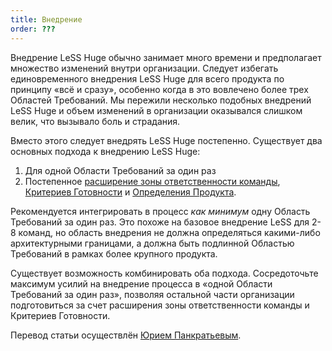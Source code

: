 ```yaml
---
title: Внедрение
order: ???
---
```


Внедрение LeSS Huge обычно занимает много времени и предполагает множество изменений внутри организации. Следует избегать единовременного внедрения LeSS Huge для всего продукта по принципу «всё и сразу», особенно когда в это вовлечено более трех Областей Требований. Мы пережили несколько подобных внедрений LeSS Huge и объем изменений в организации оказывался слишком велик, что вызывало боль и страдания.

Вместо этого следует внедрять LeSS Huge постепенно. Существует два основных подхода к внедрению LeSS Huge:

1) Для одной Области Требований за один раз
2) Постепенное [расширение зоны ответственности команды](/less/adoption/feature-team-adoption_map.html), [Критериев Готовности](/less/framework/definition-of-done.html) и [Определения Продукта](/less/framework/product.html).

Рекомендуется интегрировать в процесс *как минимум* одну Область Требований за один раз. Это похоже на базовое внедрение LeSS для 2-8 команд, но область внедрения не должна определяться какими-либо архитектурными границами, а должна быть подлинной Областью Требований в рамках более крупного продукта.

Существует возможность комбинировать оба подхода. Сосредоточьте максимум усилий на внедрение процесса в «одной Области Требований за один раз», позволяя остальной части организации подготовиться за счет расширения зоны ответственности команды и Критериев Готовности.

Перевод статьи осуществлён [Юрием Панкратьевым](https://www.linkedin.com/in/yuriypankratyev).
